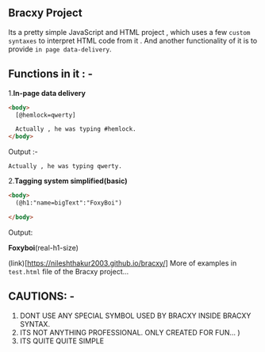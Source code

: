 ## Bracxy Project

Its a pretty simple JavaScript and HTML project , which uses a few `custom syntaxes` to interpret HTML code from it .
And another functionality of it is to provide `in page data-delivery`.


## Functions in it : -

1.**In-page data delivery**

```html
<body>
  [@hemlock=qwerty]

  Actually , he was typing #hemlock.
</body>
 ```
Output :-

` Actually , he was typing qwerty. `

2.**Tagging system simplified(basic)**

```html
<body>
  (@h1:"name=bigText":"FoxyBoi")

</body>
```
Output:

**Foxyboi**(real-h1-size)


(link)[https://nileshthakur2003.github.io/bracxy/]
More of examples in `test.html` file of the Bracxy project...

## CAUTIONS: - 
1. DONT USE ANY SPECIAL SYMBOL USED BY BRACXY INSIDE BRACXY SYNTAX.
2. ITS NOT ANYTHING PROFESSIONAL. ONLY CREATED FOR FUN... )
3. ITS QUITE QUITE SIMPLE
